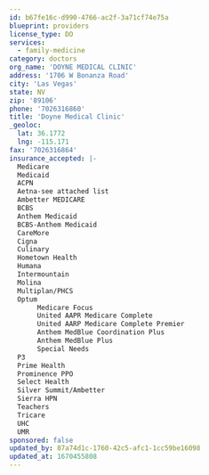 ```yaml
---
id: b67fe16c-d990-4766-ac2f-3a71cf74e75a
blueprint: providers
license_type: DO
services:
  - family-medicine
category: doctors
org_name: 'DOYNE MEDICAL CLINIC'
address: '1706 W Bonanza Road'
city: 'Las Vegas'
state: NV
zip: '89106'
phone: '7026316860'
title: 'Doyne Medical Clinic'
_geoloc:
  lat: 36.1772
  lng: -115.171
fax: '7026316864'
insurance_accepted: |-
  Medicare
  Medicaid
  ACPN
  Aetna-see attached list
  Ambetter MEDICARE
  BCBS
  Anthem Medicaid
  BCBS-Anthem Medicaid
  CareMore
  Cigna
  Culinary
  Hometown Health
  Humana
  Intermountain
  Molina
  Multiplan/PHCS
  Optum
       Medicare Focus
       United AAPR Medicare Complete
       United AARP Medicare Complete Premier
       Anthem MedBlue Coordination Plus
       Anthem MedBlue Plus
       Special Needs
  P3
  Prime Health
  Prominence PPO
  Select Health
  Silver Summit/Ambetter
  Sierra HPN
  Teachers
  Tricare
  UHC
  UMR
sponsored: false
updated_by: 87a74d1c-1760-42c5-afc1-1cc59be16098
updated_at: 1670455808
---
```

